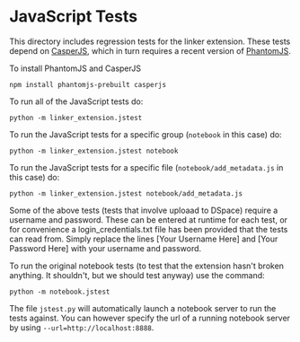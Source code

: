 # JavaScript Tests

This directory includes regression tests for the linker extension. These tests
depend on [CasperJS](http://casperjs.org/), which in turn requires a recent
version of [PhantomJS](http://phantomjs.org/).

To install PhantomJS and CasperJS

`npm install phantomjs-prebuilt casperjs`

To run all of the JavaScript tests do:

```
python -m linker_extension.jstest 
```

To run the JavaScript tests for a specific group (`notebook` in this case) do:
```
python -m linker_extension.jstest notebook
```

To run the JavaScript tests for a specific file (`notebook/add_metadata.js` in this case)
do:

```
python -m linker_extension.jstest notebook/add_metadata.js
```

Some of the above tests (tests that involve uploaad to DSpace) require a username and password. These can be entered at runtime for each test, or for convenience a login_credentials.txt file has been provided that the tests can read from. Simply replace the lines [Your Username Here] and [Your Password Here] with your username and password.

To run the original notebook tests (to test that the extension hasn't broken anything. It shouldn't, but we should test anyway) use the command:
```
python -m notebook.jstest 
```

The file `jstest.py` will automatically launch a notebook server to run the
tests against. You can however specify the url of a running notebook server
by using `--url=http://localhost:8888`.
